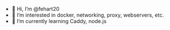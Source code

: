 - 👋 Hi, I’m @fehart20
- 👀 I’m interested in docker, networking, proxy, webservers, etc.
- 🌱 I’m currently learning Caddy, node.js
